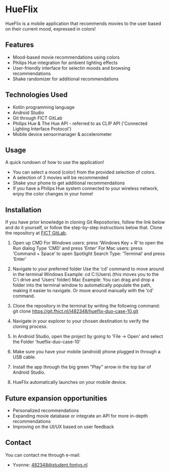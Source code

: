# HueFlix

HueFlix is a mobile application that recommends movies to the user based on their current mood, expressed in colors!


## Features

- Mood-based movie recommendations using colors
- Philips Hue integration for ambient lighting effects
- User-friendly interface for selectin moods and browsing recommendations
- Shake randomizer for additional recommendations

## Technologies Used

- Kotlin programming language
- Android Studio
- Git through FICT GitLab
- Philips Hue & The Hue API - referred to as CLIP API ('Connected Lighting Interface Protocol')
- Mobile device sensormanager & accelerometer

## Usage

A quick rundown of how to use the application!
- You can select a mood (color) from the provided selection of colors.
- A selection of 3 movies will be recommended
- Shake your phone to get additional recommendations
- If you have a Philips Hue system connected to your wireless network, enjoy the color changes in your home!

## Installation

If you have prior knowledge in cloning Git Repositories, follow the link below and do it yourself, or follow the step-by-step instructions below that.
Clone the repository at [FICT GitLab](https://git.fhict.nl/I482348/hueflix-duo-case-10).


1. Open up CMD
For Windows users: press ‘Windows Key + R’ to open the Run dialog
Type ‘CMD’ and press ‘Enter’
For Mac users: press ‘Command + Space’ to open Spotlight Search
Type: ‘Terminal’ and press ‘Enter’


2. Navigate to your preferred folder
Use the ‘cd’ command to move around in the terminal
Windows Example: cd C:\Users\ (this moves you to the C:\ drive and ‘Users’ folder)
Mac Example: You can drag and drop a folder into the terminal window to automatically populate the path, making it easier to navigate. Or move around manually with the ‘cd’ command.


3. Clone the repository in the terminal by writing the following command:
git clone https://git.fhict.nl/I482348/hueflix-duo-case-10.git


4. Navigate in your explorer to your chosen destination to verify the cloning process.

5. In Android Studio, open the project by going to 'File -> Open' and select the Folder 'hueflix-duo-case-10'

6. Make sure you have your mobile (android) phone plugged in through a USB cable.

7. Install the app through the big green "Play" arrow in the top bar of Android Studio.

8. HueFlix automatically launches on your mobile device.


## Future expansion opportunities

- Personalized recommendations
- Expanding movie database or integrate an API for more in-depth recommendations
- Improving on the UI/UX based on user feedback


## Contact

You can contact me through e-mail:

- Yvonne: 482348@student.fontys.nl 
